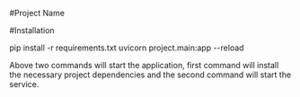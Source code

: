 #Project Name


#Installation

pip install -r requirements.txt
uvicorn project.main:app --reload

Above two commands will start the application, first command will install the necessary project dependencies and the second command will start the service.